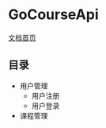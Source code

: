# GoCourseApi
[文档首页](https://github.com/crazyxu/GoCourseApi/wiki)
## 目录
* 用户管理
    + 用户注册
    + 用户登录
* 课程管理
